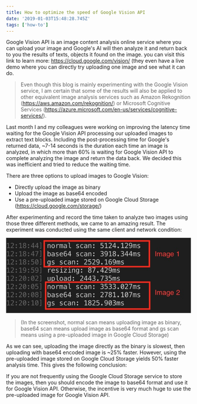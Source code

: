 ```yaml
---
title: How to optimize the speed of Google Vision API
date: '2019-01-03T15:48:28.745Z'
tags: ['how-to']
---
```


Google Vision API is an image content analysis online service where you can upload your image and Google's AI will then analyze it and return back to you the results of texts, objects it found on the image. you can visit this link to learn more: https://cloud.google.com/vision/ (they even have a live demo where you can directly try uploading one image and see what it can do.

> Even though this blog is mainly experimenting with the Google Vision service, I am certain that some of the results will also be applied to other equivalent image analysis services such as Amazon Rekognition (https://aws.amazon.com/rekognition/) or Microsoft Cognitive Services (https://azure.microsoft.com/en-us/services/cognitive-services/).

Last month I and my colleagues were working on improving the latency time waiting for the Google Vision API processing our uploaded images to extract text blocks. Including the post-processing time for Google's returned data, ~7-14 seconds is the duration each time an image is analyzed, in which more than 60% is waiting for Google Vision API to complete analyzing the image and return the data back. We decided this was inefficient and tried to reduce the waiting time.

There are three options to upload images to Google Vision:

- Directly upload the image as binary
- Upload the image as base64 encoded
- Use a pre-uploaded image stored on Google Cloud Storage (https://cloud.google.com/storage/)

After experimenting and record the time taken to analyze two images using those three different methods, we came to an amazing result. The experiment was conducted using the same client and network condition:

![Result of the experiment](./result.jpg)

> (In the screenshot, normal scan means uploading image as binary, base64 scan means upload image as base64 format and gs scan means using a pre-uploaded image in Google Cloud Storage)

As we can see, uploading the image directly as the binary is slowest, then uploading with base64 encoded image is ~25% faster. However, using the pre-uploaded image stored on Google Cloud Storage yields 50% faster analysis time. This gives the following conclusion:

If you are not frequently using the Google Cloud Storage service to store the images, then you should encode the image to base64 format and use it for Google Vision API. Otherwise, the incentive is very much huge to use the pre-uploaded image for Google Vision API.
